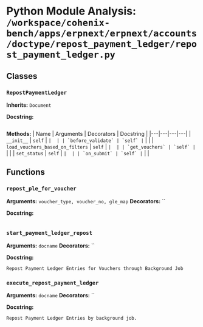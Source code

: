 # Python Module Analysis: `/workspace/cohenix-bench/apps/erpnext/erpnext/accounts/doctype/repost_payment_ledger/repost_payment_ledger.py`

## Classes

### `RepostPaymentLedger`
**Inherits:** `Document`


**Docstring:**
```

```

**Methods:**
| Name | Arguments | Decorators | Docstring |
|---|---|---|---|
| `__init__` | `self` | `` |  |
| `before_validate` | `self` | `` |  |
| `load_vouchers_based_on_filters` | `self` | `` |  |
| `get_vouchers` | `self` | `` |  |
| `set_status` | `self` | `` |  |
| `on_submit` | `self` | `` |  |





## Functions

### `repost_ple_for_voucher`
**Arguments:** `voucher_type, voucher_no, gle_map`
**Decorators:** ``

**Docstring:**
```

```
### `start_payment_ledger_repost`
**Arguments:** `docname`
**Decorators:** ``

**Docstring:**
```
Repost Payment Ledger Entries for Vouchers through Background Job
```
### `execute_repost_payment_ledger`
**Arguments:** `docname`
**Decorators:** ``

**Docstring:**
```
Repost Payment Ledger Entries by background job.
```


